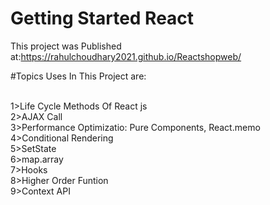 # Getting Started  React 

This project was Published at:https://rahulchoudhary2021.github.io/Reactshopweb/

<p>#Topics Uses In This Project are:</p>
<br/>
1>Life Cycle Methods Of React js
<br/>
2>AJAX Call
<br/>
3>Performance Optimizatio: Pure Components, React.memo
<br/>
4>Conditional Rendering
<br/>
5>SetState
<br/>
6>map.array
<br/>
7>Hooks
<br/>
8>Higher Order Funtion 
<br/>
9>Context API


